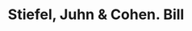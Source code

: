 ---
doi: 10.7916/D8252W9X
date_other: '1880'
date_other_textual: 1880-1889
form: printed ephemera
genre:
- Invoices
name:
- Stiefel, Juhn & Cohen
object_in_context_url: https://biggert.cul.columbia.edu/items/view/ave_biggert_00563
subject_hierarchical_geographic:
- Baltimore, Maryland, United States
subject_name:
- Stiefel, Juhn & Cohen
title: Stiefel, Juhn & Cohen. Bill
sort_title: Stiefel, Juhn & Cohen. Bill
call_number: ave_biggert_00563
coordinates:
- 39.28333333333333,-76.61666666666666
pid: ave_biggert_00563
identifiers: ave_biggert_00563
thumbnail: https://derivativo-1.library.columbia.edu/iiif/2/ldpd:343584/full/!256,256/0/native.jpg
permalink: /biggert/ave_biggert_00563/
layout: iiif-image-page
---